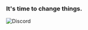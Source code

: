### It's time to change things. 

![Discord](https://img.shields.io/badge/Discord-%235865F2.svg?style=for-the-badge&logo=discord&logoColor=white)

